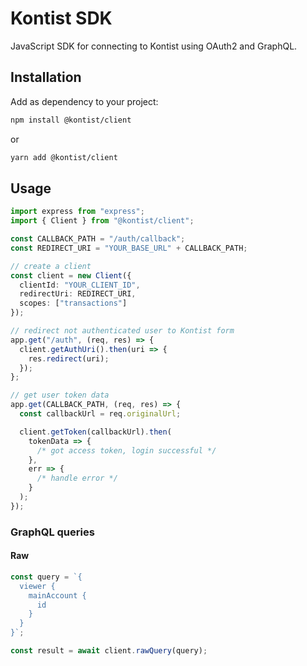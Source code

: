 # Kontist SDK

JavaScript SDK for connecting to Kontist using OAuth2 and GraphQL.

## Installation

Add as dependency to your project:

```bash
npm install @kontist/client
```

or

```bash
yarn add @kontist/client
```

## Usage

```typescript
import express from "express";
import { Client } from "@kontist/client";

const CALLBACK_PATH = "/auth/callback";
const REDIRECT_URI = "YOUR_BASE_URL" + CALLBACK_PATH;

// create a client
const client = new Client({
  clientId: "YOUR_CLIENT_ID",
  redirectUri: REDIRECT_URI,
  scopes: ["transactions"]
});

// redirect not authenticated user to Kontist form
app.get("/auth", (req, res) => {
  client.getAuthUri().then(uri => {
    res.redirect(uri);
  });
};

// get user token data
app.get(CALLBACK_PATH, (req, res) => {
  const callbackUrl = req.originalUrl;

  client.getToken(callbackUrl).then(
    tokenData => {
      /* got access token, login successful */
    },
    err => {
      /* handle error */
    }
  );
});
```

### GraphQL queries

#### Raw

```typescript
const query = `{
  viewer {
    mainAccount {
      id
    }
  }
}`;

const result = await client.rawQuery(query);
```
